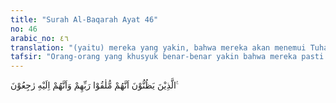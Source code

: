 ```yaml
---
title: "Surah Al-Baqarah Ayat 46"
no: 46
arabic_no: ٤٦
translation: "(yaitu) mereka yang yakin, bahwa mereka akan menemui Tuhannya, dan bahwa mereka akan kembali kepada-Nya."
tafsir: "Orang-orang yang khusyuk benar-benar yakin bahwa mereka pasti akan kembali kepada Allah dan menemui-Nya pada hari akhirat nanti, di mana semua amalan manusia akan diteliti, dan setiap orang akan menerima balasan atas semua perbuatan yang telah dilakukannya selama di dunia. Berdasarkan keyakinan semacam itu, dia akan selalu taat kepada peraturan-peraturan Allah serta khusyuk dalam menjalankan ibadah dan amal kebajikan."
---
```

الَّذِيْنَ يَظُنُّوْنَ اَنَّهُمْ مُّلٰقُوْا رَبِّهِمْ وَاَنَّهُمْ اِلَيْهِ رٰجِعُوْنَ ࣖ
